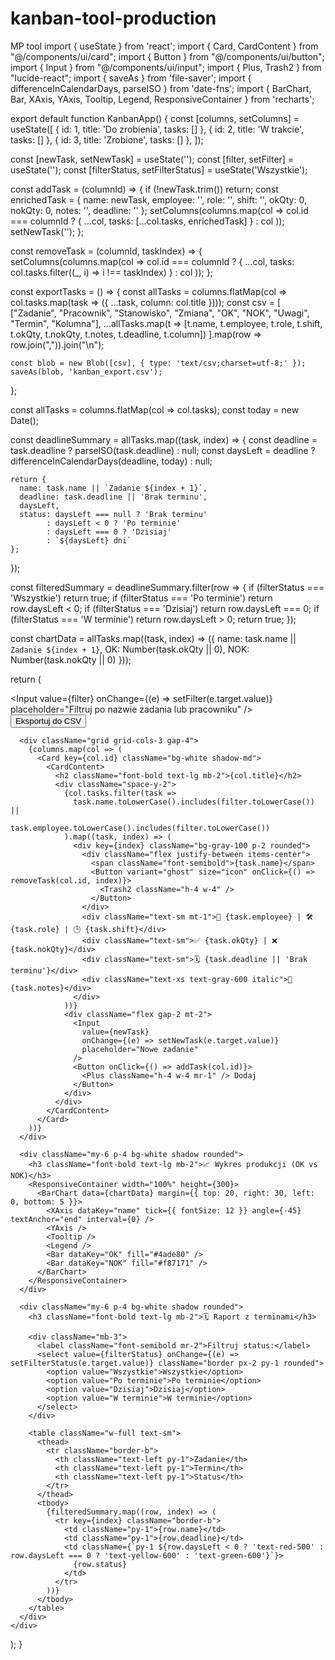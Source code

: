 # kanban-tool-production
MP tool
import { useState } from 'react';
import { Card, CardContent } from "@/components/ui/card";
import { Button } from "@/components/ui/button";
import { Input } from "@/components/ui/input";
import { Plus, Trash2 } from "lucide-react";
import { saveAs } from 'file-saver';
import { differenceInCalendarDays, parseISO } from 'date-fns';
import { BarChart, Bar, XAxis, YAxis, Tooltip, Legend, ResponsiveContainer } from 'recharts';

export default function KanbanApp() {
  const [columns, setColumns] = useState([
    { id: 1, title: 'Do zrobienia', tasks: [] },
    { id: 2, title: 'W trakcie', tasks: [] },
    { id: 3, title: 'Zrobione', tasks: [] },
  ]);

  const [newTask, setNewTask] = useState('');
  const [filter, setFilter] = useState('');
  const [filterStatus, setFilterStatus] = useState('Wszystkie');

  const addTask = (columnId) => {
    if (!newTask.trim()) return;
    const enrichedTask = {
      name: newTask,
      employee: '',
      role: '',
      shift: '',
      okQty: 0,
      nokQty: 0,
      notes: '',
      deadline: ''
    };
    setColumns(columns.map(col =>
      col.id === columnId ? { ...col, tasks: [...col.tasks, enrichedTask] } : col
    ));
    setNewTask('');
  };

  const removeTask = (columnId, taskIndex) => {
    setColumns(columns.map(col =>
      col.id === columnId ? {
        ...col,
        tasks: col.tasks.filter((_, i) => i !== taskIndex)
      } : col
    ));
  };

  const exportTasks = () => {
    const allTasks = columns.flatMap(col => col.tasks.map(task => ({ ...task, column: col.title })));
    const csv = [
      ["Zadanie", "Pracownik", "Stanowisko", "Zmiana", "OK", "NOK", "Uwagi", "Termin", "Kolumna"],
      ...allTasks.map(t => [t.name, t.employee, t.role, t.shift, t.okQty, t.nokQty, t.notes, t.deadline, t.column])
    ].map(row => row.join(",")).join("\n");

    const blob = new Blob([csv], { type: 'text/csv;charset=utf-8;' });
    saveAs(blob, 'kanban_export.csv');
  };

  const allTasks = columns.flatMap(col => col.tasks);
  const today = new Date();

  const deadlineSummary = allTasks.map((task, index) => {
    const deadline = task.deadline ? parseISO(task.deadline) : null;
    const daysLeft = deadline ? differenceInCalendarDays(deadline, today) : null;

    return {
      name: task.name || `Zadanie ${index + 1}`,
      deadline: task.deadline || 'Brak terminu',
      daysLeft,
      status: daysLeft === null ? 'Brak terminu'
            : daysLeft < 0 ? 'Po terminie'
            : daysLeft === 0 ? 'Dzisiaj'
            : `${daysLeft} dni`
    };
  });

  const filteredSummary = deadlineSummary.filter(row => {
    if (filterStatus === 'Wszystkie') return true;
    if (filterStatus === 'Po terminie') return row.daysLeft < 0;
    if (filterStatus === 'Dzisiaj') return row.daysLeft === 0;
    if (filterStatus === 'W terminie') return row.daysLeft > 0;
    return true;
  });

  const chartData = allTasks.map((task, index) => ({
    name: task.name || `Zadanie ${index + 1}`,
    OK: Number(task.okQty || 0),
    NOK: Number(task.nokQty || 0)
  }));

  return (
    <div className="p-4">
      <div className="flex gap-4 mb-4">
        <Input
          value={filter}
          onChange={(e) => setFilter(e.target.value)}
          placeholder="Filtruj po nazwie zadania lub pracowniku"
        />
        <Button onClick={exportTasks}>Eksportuj do CSV</Button>
      </div>

      <div className="grid grid-cols-3 gap-4">
        {columns.map(col => (
          <Card key={col.id} className="bg-white shadow-md">
            <CardContent>
              <h2 className="font-bold text-lg mb-2">{col.title}</h2>
              <div className="space-y-2">
                {col.tasks.filter(task =>
                  task.name.toLowerCase().includes(filter.toLowerCase()) ||
                  task.employee.toLowerCase().includes(filter.toLowerCase())
                ).map((task, index) => (
                  <div key={index} className="bg-gray-100 p-2 rounded">
                    <div className="flex justify-between items-center">
                      <span className="font-semibold">{task.name}</span>
                      <Button variant="ghost" size="icon" onClick={() => removeTask(col.id, index)}>
                        <Trash2 className="h-4 w-4" />
                      </Button>
                    </div>
                    <div className="text-sm mt-1">👷 {task.employee} | 🛠 {task.role} | 🕒 {task.shift}</div>
                    <div className="text-sm">✅ {task.okQty} | ❌ {task.nokQty}</div>
                    <div className="text-sm">🗓️ {task.deadline || 'Brak terminu'}</div>
                    <div className="text-xs text-gray-600 italic">📝 {task.notes}</div>
                  </div>
                ))}
                <div className="flex gap-2 mt-2">
                  <Input
                    value={newTask}
                    onChange={(e) => setNewTask(e.target.value)}
                    placeholder="Nowe zadanie"
                  />
                  <Button onClick={() => addTask(col.id)}>
                    <Plus className="h-4 w-4 mr-1" /> Dodaj
                  </Button>
                </div>
              </div>
            </CardContent>
          </Card>
        ))}
      </div>

      <div className="my-6 p-4 bg-white shadow rounded">
        <h3 className="font-bold text-lg mb-2">📈 Wykres produkcji (OK vs NOK)</h3>
        <ResponsiveContainer width="100%" height={300}>
          <BarChart data={chartData} margin={{ top: 20, right: 30, left: 0, bottom: 5 }}>
            <XAxis dataKey="name" tick={{ fontSize: 12 }} angle={-45} textAnchor="end" interval={0} />
            <YAxis />
            <Tooltip />
            <Legend />
            <Bar dataKey="OK" fill="#4ade80" />
            <Bar dataKey="NOK" fill="#f87171" />
          </BarChart>
        </ResponsiveContainer>
      </div>

      <div className="my-6 p-4 bg-white shadow rounded">
        <h3 className="font-bold text-lg mb-2">🗓️ Raport z terminami</h3>

        <div className="mb-3">
          <label className="font-semibold mr-2">Filtruj status:</label>
          <select value={filterStatus} onChange={(e) => setFilterStatus(e.target.value)} className="border px-2 py-1 rounded">
            <option value="Wszystkie">Wszystkie</option>
            <option value="Po terminie">Po terminie</option>
            <option value="Dzisiaj">Dzisiaj</option>
            <option value="W terminie">W terminie</option>
          </select>
        </div>

        <table className="w-full text-sm">
          <thead>
            <tr className="border-b">
              <th className="text-left py-1">Zadanie</th>
              <th className="text-left py-1">Termin</th>
              <th className="text-left py-1">Status</th>
            </tr>
          </thead>
          <tbody>
            {filteredSummary.map((row, index) => (
              <tr key={index} className="border-b">
                <td className="py-1">{row.name}</td>
                <td className="py-1">{row.deadline}</td>
                <td className={`py-1 ${row.daysLeft < 0 ? 'text-red-500' : row.daysLeft === 0 ? 'text-yellow-600' : 'text-green-600'}`}>
                  {row.status}
                </td>
              </tr>
            ))}
          </tbody>
        </table>
      </div>
    </div>
  );
}
